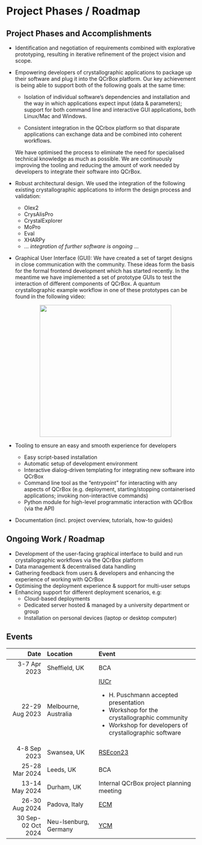# Project Phases / Roadmap

## Project Phases and Accomplishments

- Identification and negotiation of requirements combined with explorative prototyping, resulting in iterative refinement of the project vision and scope.

- Empowering developers of crystallographic applications to package up their software and plug it into the QCrBox platform. Our key achievement is being able to support both of the following goals at the same time:

    - Isolation of individual software’s dependencies and installation and the way in which applications expect input (data & parameters); support for both command line and interactive GUI applications, both Linux/Mac and Windows.

    - Consistent integration in the QCrbox platform so that disparate applications can exchange data and be combined into coherent workflows.

    We have optimised the process to eliminate the need for specialised technical knowledge as much as possible. We are continuously improving the tooling and reducing the amount of work needed by developers to integrate their software into QCrBox.

- Robust architectural design. We used the integration of the following existing crystallographic applications to inform the design process and validation:

    - Olex2
    - CrysAlisPro
    - CrystalExplorer
    - MoPro
    - Eval
    - XHARPy
    - ... _integration of further software is ongoing_ ...


- Graphical User Interface (GUI): We have created a set of target designs in close communication with the community. These ideas form the basis for the formal frontend development which has started recently. In the meantime we have implemented a set of prototype GUIs to test the interaction of different components of QCrBox. A quantum crystallographic example workflow in one of these prototypes can be found in the following video:

    <a href="https://www.youtube.com/watch?v=2x1SuYvV7VE" target="_blank" style="display:flex; justify-content:center;">
      <img src="https://img.youtube.com/vi/2x1SuYvV7VE/0.jpg" width="350">
    </a>


- Tooling to ensure an easy and smooth experience for developers
    - Easy script-based installation
    - Automatic setup of development environment
    - Interactive dialog-driven templating for integrating new software into QCrBox
    - Command line tool as the “entrypoint” for interacting with any aspects of QCrBox (e.g. deployment, starting/stopping containerised applications; invoking non-interactive commands)
    - Python module for high-level programmatic interaction with QCrBox (via the API)

- Documentation (incl. project overview, tutorials, how-to guides)


## Ongoing Work / Roadmap

- Development of the user-facing graphical interface to build and run crystallographic workflows via the QCrBox platform
- Data management & decentralised data handling
- Gathering feedback from users & developers and enhancing the experience of working with QCrBox
- Optimising the deployment experience & support for multi-user setups
- Enhancing support for different deployment scenarios, e.g:
    - Cloud-based deployments
    - Dedicated server hosted & managed by a university department or group
    - Installation on personal devices (laptop or desktop computer)


## Events

|               Date | Location              | Event                                                                                                                                                                                                                                                 |
|-------------------:|:----------------------|:------------------------------------------------------------------------------------------------------------------------------------------------------------------------------------------------------------------------------------------------------|
|       3-7 Apr 2023 | Sheffield, UK         | BCA                                                                                                                                                                                                                                                   |
|     22-29 Aug 2023 | Melbourne, Australia  | <div><a href="https://www.iucr.org/iucr/cong/2023-iucr-xxvi">IUCr</a><ul><li>H.&nbsp;Puschmann accepted presentation</li><li>Workshop for the crystallographic community</li><li>Workshop for developers of crystallographic software</li></ul></div> |
|       4-8 Sep 2023 | Swansea, UK           | [RSEcon23](https://rsecon23.society-rse.org/)                                                                                                                                                                                                         |
|     25-28 Mar 2024 | Leeds, UK             | BCA                                                                                                                                                                                                                                                   |
|     13-14 May 2024 | Durham, UK            | Internal QCrBox project planning meeting                                                                                                                                                                                                              |
|     26-30 Aug 2024 | Padova, Italy         | [ECM](https://www.ecm34.org/)                                                                                                                                                                                                                         |
| 30 Sep-02 Oct 2024 | Neu-Isenburg, Germany | [YCM](https://rigaku.com/products/crystallography/young-crystallographers-meeting-2024)                                                                                                                                                               |
